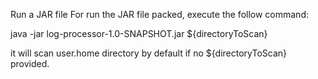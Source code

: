 Run a JAR file
For run the JAR file packed, execute the follow command:

java -jar log-processor-1.0-SNAPSHOT.jar ${directoryToScan}

it will scan user.home directory by default if no ${directoryToScan} provided.